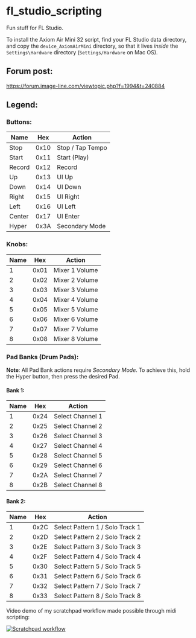 # fl_studio_scripting

Fun stuff for FL Studio.

To install the Axiom Air Mini 32 script, find your FL Studio data directory, and copy the `device_AxiomAirMini` directory, so that it lives _inside_ the `Settings\Hardware` directory (`Settings/Hardware` on Mac OS).

## Forum post:

https://forum.image-line.com/viewtopic.php?f=1994&t=240884

## Legend:

### Buttons:

| Name   | Hex  | Action           |
| ------ | ---- | ---------------- |
| Stop   | 0x10 | Stop / Tap Tempo |
| Start  | 0x11 | Start (Play)     |
| Record | 0x12 | Record           |
| Up     | 0x13 | UI Up            |
| Down   | 0x14 | UI Down          |
| Right  | 0x15 | UI Right         |
| Left   | 0x16 | UI Left          |
| Center | 0x17 | UI Enter         |
| Hyper  | 0x3A | Secondary Mode   |

### Knobs:

| Name | Hex  | Action         |
| ---- | ---- | -------------- |
| 1    | 0x01 | Mixer 1 Volume |
| 2    | 0x02 | Mixer 2 Volume |
| 3    | 0x03 | Mixer 3 Volume |
| 4    | 0x04 | Mixer 4 Volume |
| 5    | 0x05 | Mixer 5 Volume |
| 6    | 0x06 | Mixer 6 Volume |
| 7    | 0x07 | Mixer 7 Volume |
| 8    | 0x08 | Mixer 8 Volume |

### Pad Banks (Drum Pads):

**Note**:
All Pad Bank actions require _Secondary Mode_. To achieve this,
hold the Hyper button, then press the desired Pad.

#### Bank 1:

| Name | Hex  | Action           |
| ---- | ---- | ---------------- |
| 1    | 0x24 | Select Channel 1 |
| 2    | 0x25 | Select Channel 2 |
| 3    | 0x26 | Select Channel 3 |
| 4    | 0x27 | Select Channel 4 |
| 5    | 0x28 | Select Channel 5 |
| 6    | 0x29 | Select Channel 6 |
| 7    | 0x2A | Select Channel 7 |
| 8    | 0x2B | Select Channel 8 |

#### Bank 2:

| Name | Hex  | Action                          |
| ---- | ---- | ------------------------------- |
| 1    | 0x2C | Select Pattern 1 / Solo Track 1 |
| 2    | 0x2D | Select Pattern 2 / Solo Track 2 |
| 3    | 0x2E | Select Pattern 3 / Solo Track 3 |
| 4    | 0x2F | Select Pattern 4 / Solo Track 4 |
| 5    | 0x30 | Select Pattern 5 / Solo Track 5 |
| 6    | 0x31 | Select Pattern 6 / Solo Track 6 |
| 7    | 0x32 | Select Pattern 7 / Solo Track 7 |
| 8    | 0x33 | Select Pattern 8 / Solo Track 8 |

Video demo of my scratchpad workflow made possible through midi scripting:

[![Scratchpad workflow](https://img.youtube.com/vi/VGsCKOv_wKg/0.jpg)](https://www.youtube.com/watch?v=VGsCKOv_wKg)
